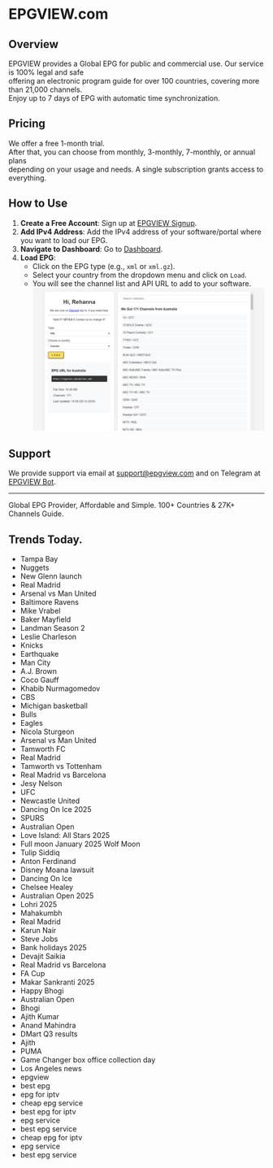 # EPGVIEW.com



## Overview
EPGVIEW provides a Global EPG for public and commercial use. Our service is 100% legal and safe\
offering an electronic program guide for over 100 countries, covering more than 21,000 channels.\
Enjoy up to 7 days of EPG with automatic time synchronization.

## Pricing
We offer a free 1-month trial. \
After that, you can choose from monthly, 3-monthly, 7-monthly, or annual plans \
depending on your usage and needs. A single subscription grants access to everything.

## How to Use
1. **Create a Free Account**: Sign up at [EPGVIEW Signup](https://epgview.com/signup.php).
2. **Add IPv4 Address**: Add the IPv4 address of your software/portal where you want to load our EPG.
3. **Navigate to Dashboard**: Go to [Dashboard](https://epgview.com/dashboard.php).
4. **Load EPG**:
   - Click on the EPG type (e.g., `xml` or `xml.gz`).
   - Select your country from the dropdown menu and click on `Load`.
   - You will see the channel list and API URL to add to your software.
![EPGVIEW](img/dashboard.png)
## Support
We provide support via email at [support@epgview.com](mailto:support@epgview.com) and on Telegram at [EPGVIEW Bot](https://t.me/epgview_bot).

---

Global EPG Provider, Affordable and Simple. 100+ Countries & 27K+ Channels Guide.

## Trends Today.

- Tampa Bay
- Nuggets
- New Glenn launch
- Real Madrid
- Arsenal vs Man United
- Baltimore Ravens
- Mike Vrabel
- Baker Mayfield
- Landman Season 2
- Leslie Charleson
- Knicks
- Earthquake
- Man City
- A.J. Brown
- Coco Gauff
- Khabib Nurmagomedov
- CBS
- Michigan basketball
- Bulls
- Eagles
- Nicola Sturgeon
- Arsenal vs Man United
- Tamworth FC
- Real Madrid
- Tamworth vs Tottenham
- Real Madrid vs Barcelona
- Jesy Nelson
- UFC
- Newcastle United
- Dancing On Ice 2025
- SPURS
- Australian Open
- Love Island: All Stars 2025
- Full moon January 2025 Wolf Moon
- Tulip Siddiq
- Anton Ferdinand
- Disney Moana lawsuit
- Dancing On Ice
- Chelsee Healey
- Australian Open 2025
- Lohri 2025
- Mahakumbh
- Real Madrid
- Karun Nair
- Steve Jobs
- Bank holidays 2025
- Devajit Saikia
- Real Madrid vs Barcelona
- FA Cup
- Makar Sankranti 2025
- Happy Bhogi
- Australian Open
- Bhogi
- Ajith Kumar
- Anand Mahindra
- DMart Q3 results
- Ajith
- PUMA
- Game Changer box office collection day
- Los Angeles news
- epgview
- best epg
- epg for iptv
- cheap epg service
- best epg for iptv
- epg service
- best epg service
- cheap epg for iptv
- epg service
- best epg service
